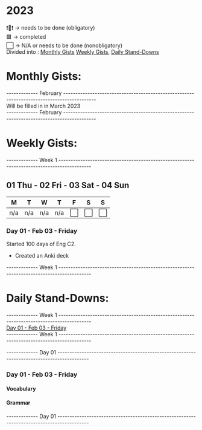 # 2023
❗🔁❗ -> needs to be done (obligatory) \
🟩 -> completed \
⬜ -> N/A or needs to be done (nonobligatory) \
Divided into : [Monthly Gists](#monthly-gists) [Weekly Gists](#weekly-gists), [Daily Stand-Downs](#daily-stand-downs) <br /> 

# Monthly Gists: 
------------- February -------------------------------------------------------------------------------------------<br />
Will be filled in in March 2023 <br />
------------- February -------------------------------------------------------------------------------------------

# Weekly Gists: 
------------- Week 1 -------------------------------------------------------------------------------------------
## 01 Thu - 02 Fri - 03 Sat - 04 Sun
| M  | T  | W  | T  |  F | S  | S  |
|---|---|---|---|---|---|---|
| n/a  | n/a  | n/a  | n/a  | ⬜  | ⬜  | ⬜  |

### Day 01 - Feb 03 - Friday 
Started 100 days of Eng C2.
* Created an Anki deck

------------- Week 1 -------------------------------------------------------------------------------------------
# Daily Stand-Downs: 
------------- Week 1 -------------------------------------------------------------------------------------------<br />
[Day 01 - Feb 03 - Friday](#day-01---feb-03---friday-1) <br />
------------- Week 1 -------------------------------------------------------------------------------------------<br />

------------- Day 01 -------------------------------------------------------------------------------------------
### Day 01 - Feb 03 - Friday
#### Vocabulary
#### Grammar

------------- Day 01 -------------------------------------------------------------------------------------------